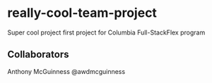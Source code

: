 # really-cool-team-project

Super cool project first project for Columbia Full-StackFlex program

## Collaborators

Anthony McGuinness @awdmcguinness
